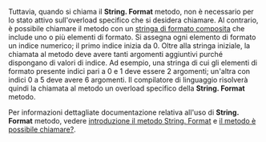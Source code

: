 
Tuttavia, quando si chiama il **String. Format** metodo, non è necessario per lo stato attivo sull'overload specifico che si desidera chiamare. Al contrario, è possibile chiamare il metodo con un [stringa di formato composita](~/docs/standard/base-types/composite-formatting.md) che include uno o più elementi di formato. Si assegna ogni elemento di formato un indice numerico; il primo indice inizia da 0. Oltre alla stringa iniziale, la chiamata al metodo deve avere tanti argomenti aggiuntivi purché dispongano di valori di indice. Ad esempio, una stringa di cui gli elementi di formato presente indici pari a 0 e 1 deve essere 2 argomenti; un'altra con indici 0 a 5 deve avere 6 argomenti. Il compilatore di linguaggio risolverà quindi la chiamata al metodo un overload specifico della **String. Format** metodo.   
 
Per informazioni dettagliate documentazione relativa all'uso di **String. Format** metodo, vedere [introduzione il metodo String. Format](#Starting) e [il metodo è possibile chiamare?](#FTaskList).    
